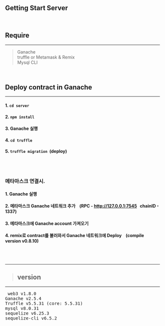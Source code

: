 ## Getting Start Server
<br />


## Require 
-----

<!-- > "truffle" `npm install -g truffle` <br /> -->
> Ganache <br />
> truffle or Metamask & Remix<br />
> Mysql CLI <br />


<br />

## Deploy contract in Ganache <br />
-----
#### 1. `cd server` <br />
#### 2. `npm install` <br />
#### 3. Ganache 실행
#### 4. `cd truffle`
#### 5. `truffle migration`&nbsp;&nbsp;(deploy)<br />

<br />
<br />


### 메타마스크 연결시.
#### 1. Ganache 실행
#### 2. 메타마스크 Ganache 네트워크 추가 &nbsp;&nbsp; (RPC - http://127.0.0.1:7545 &nbsp; chainID - 1337) <br />
#### 3. 메타마스크에 Ganache account 가져오기 
#### 4.  remix로 contract를 불러와서 Ganache 네트워크에 Deploy &nbsp;&nbsp; (compile version v0.8.10)

<br />




<br />

-----
> ## version 
-----
<pre>
 web3 v1.8.0
Ganache v2.5.4
Truffle v5.5.31 (core: 5.5.31)
mysql v8.0.31
sequelize v6.25.3
sequelize-cli v6.5.2
</pre>
